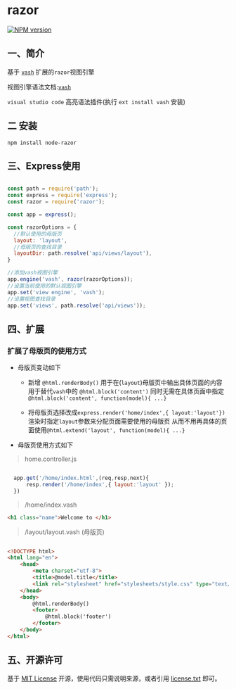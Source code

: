 # razor

[![NPM version][npm-image]][npm-url]

## 一、简介

基于 <a href="https://github.com/kirbysayshi/vash">`vash`</a> 扩展的`razor`视图引擎

视图引擎语法文档:<a href="https://github.com/kirbysayshi/vash">`vash`</a>

`visual studio code` 高亮语法插件(执行 `ext install vash` 安装)

## 二 安装

    npm install node-razor

## 三、Express使用

```js

const path = require('path');
const express = require('express');
const razor = require('razor');

const app = express();

const razorOptions = {
  //默认使用的母版页
  layout: 'layout',
  //母版页的查找目录
  layoutDir: path.resolve('api/views/layout'),
}

//添加vash视图引擎
app.engine('vash', razor(razorOptions));
//设置当前使用的默认视图引擎
app.set('view engine', 'vash');
//设置视图查找目录
app.set('views', path.resolve('api/views'));

```

## 四、扩展

### 扩展了母版页的使用方式

* 母版页变动如下

    * 新增 `@html.renderBody()` 用于在(`layout`)母版页中输出具体页面的内容 用于替代`vash`中的 `@html.block('content')` 同时无需在具体页面中指定`@html.block('content', function(model){ ...}` 

    * 将母版页选择改成`express.render('home/index',{ layout:'layout'})` 渲染时指定`layout`参数来分配页面需要使用的母版页 从而不用再具体的页面使用`@html.extend('layout', function(model){ ...}`

* 母版页使用方式如下

> home.controller.js

```js

  app.get('/home/index.html',(req,resp,next){
      resp.render('/home/index',{ layout:'layout' });
  })

```

> /home/index.vash

```html
<h1 class="name">Welcome to </h1>
```

> /layout/layout.vash (母版页)

```html

<!DOCTYPE html>
<html lang="en">
    <head>
        <meta charset="utf-8">
        <title>@model.title</title>
        <link rel="stylesheet" href="stylesheets/style.css" type="text/css" media="screen" charset="utf-8">
    </head>
    <body>
        @html.renderBody()
        <footer>
            @html.block('footer')
        </footer>
    </body>
</html>

```

## 五、开源许可

基于 [MIT License](http://zh.wikipedia.org/wiki/MIT_License) 开源，使用代码只需说明来源，或者引用 [license.txt](https://github.com/sofish/typo.css/blob/master/license.txt) 即可。

[npm-url]: https://www.npmjs.com/package/node-razor
[npm-image]: https://img.shields.io/npm/v/node-razor.svg
